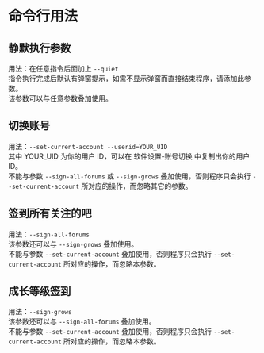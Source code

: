 # 命令行用法

## 静默执行参数

用法：在任意指令后面加上 `--quiet`  
指令执行完成后默认有弹窗提示，如需不显示弹窗而直接结束程序，请添加此参数。  
该参数可以与任意参数叠加使用。

## 切换账号

用法：`--set-current-account --userid=YOUR_UID`  
其中 YOUR_UID 为你的用户 ID，可以在 软件设置-账号切换 中复制出你的用户 ID。  
不能与参数 `--sign-all-forums` 或 `--sign-grows` 叠加使用，否则程序只会执行 `--set-current-account` 所对应的操作，而忽略其它的参数。

## 签到所有关注的吧

用法：`--sign-all-forums`  
该参数还可以与 `--sign-grows` 叠加使用。  
不能与参数 `--set-current-account` 叠加使用，否则程序只会执行 `--set-current-account` 所对应的操作，而忽略本参数。

## 成长等级签到

用法：`--sign-grows`  
该参数还可以与 `--sign-all-forums` 叠加使用。  
不能与参数 `--set-current-account` 叠加使用，否则程序只会执行 `--set-current-account` 所对应的操作，而忽略本参数。

